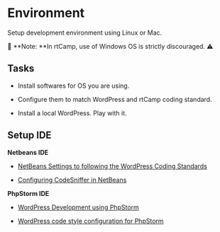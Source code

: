 # Environment

Setup development environment using Linux or Mac.

🚫 **Note: **In rtCamp, use of Windows OS is strictly discouraged. ⚠️

## Tasks

* Install softwares for OS you are using.

* Configure them to match WordPress and rtCamp coding standard.

* Install a local WordPress. Play with it.

## Setup IDE

**Netbeans IDE**

* [NetBeans Settings to following the WordPress Coding Standards](https://github.com/zogot/NetBeans-WordPress-Coding-Standards)

* [Configuring CodeSniffer in NetBeans](https://easyengine.io/tutorials/standards/php/code-sniffer/#codesniffer-and-netbeans)

**PhpStorm IDE**

* [WordPress Development using PhpStorm](https://confluence.jetbrains.com/display/PhpStorm/WordPress+Development+using+PhpStorm)

* [WordPress code style configuration for PhpStorm](https://github.com/Automattic/PhpStorm-Resources)



